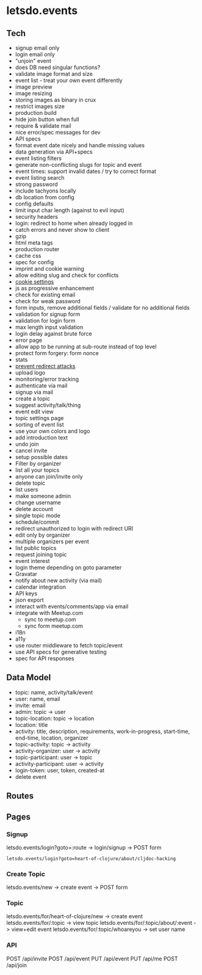 # letsdo.events

## Tech

- signup email only
- login email only
- "unjoin" event
- does DB need singular functions?
- validate image format and size
- event list - treat your own event differently
- image preview
- image resizing
- storing images as binary in crux
- restrict images size
- production build
- hide join button when full
- require & validate mail
- nice error/spec messages for dev
- API specs
- format event date nicely and handle missing values
- data generation via API+specs
- event listing filters
- generate non-conflicting slugs for topic and event
- event times: support invalid dates / try to correct format
- event listing search
- strong password
- include tachyons locally
- db location from config
- config defaults
- limit input char length (against to evil input)
- security headers
- login: redirect to home when already logged in
- catch errors and never show to client
- gzip
- html meta tags
- production router
- cache css
- spec for config
- imprint and cookie warning
- allow editing slug and check for conflicts
- [cookie settings](https://github.com/ring-clojure/ring/wiki/Cookies)
- js as progressive enhancement
- check for existing email
- check for weak password
- form inputs, remove additional fields / validate for no additional fields
- validation for signup form
- validation for login form
- max length input validation
- login delay against brute force
- error page
- allow app to be running at sub-route instead of top level
- protect form forgery: form nonce
- stats
- [prevent redirect attacks](https://rundis.github.io/blog/2015/buddy_auth_part2.html)
- upload logo
- monitoring/error tracking
- authenticate via mail
- signup via mail
- create a topic
- suggest activity/talk/thing
- event edit view
- topic settings page
- sorting of event list
- use your own colors and logo
- add introduction text
- undo join
- cancel invite
- setup possible dates
- Filter by organizer
- list all your topics
- anyone can join/invite only
- delete topic
- list users
- make someone admin
- change username
- delete account
- single topic mode
- schedule/commit
- redirect unauthorized to login with redirect URI
- edit only by organizer
- multiple organizers per event
- list public topics
- request joining topic
- event interest
- login theme depending on goto parameter
- Gravatar
- notify about new activity (via mail)
- calendar integration
- API keys
- json export
- interact with events/comments/app via email
- integrate with Meetup.com
  - sync to meetup.com
  - sync form meetup.com
- i18n
- a11y
- use router middleware to fetch topic/event
- use API specs for generative testing
- spec for API responses

## Data Model

- topic: name, activity/talk/event
- user: name, email
- invite: email
- admin: topic -> user
- topic-location: topic -> location
- location: title
- activity: title, description, requirements, work-in-progress, start-time, end-time, location, organizer
- topic-activity: topic -> activity
- activity-organizer: user -> activity
- topic-participant: user -> topic
- activity-participant: user -> activity
- login-token: user, token, created-at
- delete event

## Routes

## Pages

### Signup

letsdo.events/login?goto=:route -> login/signup -> POST form

    letsdo.events/login?goto=heart-of-clojure/about/cljdoc-hacking

### Create Topic

letsdo.events/new -> create event -> POST form

### Topic

letsdo.events/for/heart-of-clojure/new -> create event
letsdo.events/for/:topic -> view topic
letsdo.events/for/:topic/about/:event -> view+edit event
letsdo.events/for/:topic/whoareyou -> set user name

### API

POST /api/invite
POST /api/event
PUT /api/event
PUT /api/me
POST /api/join